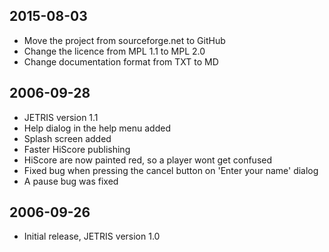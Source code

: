 2015-08-03
----------
* Move the project from sourceforge.net to GitHub
* Change the licence from MPL 1.1 to MPL 2.0
* Change documentation format from TXT to MD

2006-09-28
----------
* JETRIS version 1.1
* Help dialog in the help menu added
* Splash screen added
* Faster HiScore publishing
* HiScore are now painted red, so a player wont get confused
* Fixed bug when pressing the cancel button on 'Enter your name' dialog
* A pause bug was fixed

2006-09-26
----------
* Initial release, JETRIS version 1.0

